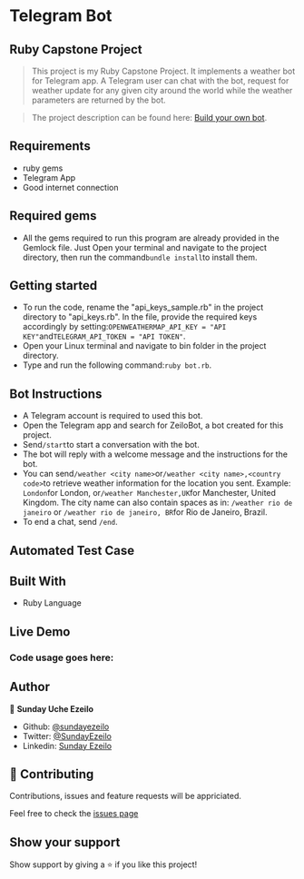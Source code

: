 # Telegram Bot

## Ruby Capstone Project

> This project is my Ruby Capstone Project. It implements a weather bot for Telegram app. A Telegram user can chat with the bot, request for weather update for any given city around the world while the weather parameters are returned by the bot.

> The project description can be found here: [Build your own bot](https://www.notion.so/Build-your-own-bot-ebd0d7ac5da240e5987720bdc83f38fa).

##  Requirements
- ruby gems
- Telegram App
- Good internet connection

##  Required gems
- All the gems required to run this program are already provided in the Gemlock file. Just Open your terminal and navigate to the project directory, then run the command``` bundle install ```to install them. 

## Getting started
- To run the code, rename the "api_keys_sample.rb" in the project directory to "api_keys.rb". In the file, provide the required keys accordingly by setting:``` OPENWEATHERMAP_API_KEY = "API KEY" ```and``` TELEGRAM_API_TOKEN = "API TOKEN" ```.
- Open your Linux terminal and navigate to bin folder in the project directory.
- Type and run the following command:``` ruby bot.rb ```.

## Bot Instructions
- A Telegram account is required to used this bot.
- Open the Telegram app and search for ZeiloBot, a bot created for this project.
- Send``` /start ```to start a conversation with the bot.
- The bot will reply with a welcome message and the instructions for the bot.
- You can send``` /weather <city name> ```or``` /weather <city name>,<country code> ```to retrieve weather information for the location you sent. Example: ``` London ```for London, or``` /weather Manchester,UK ```for Manchester, United Kingdom.
The city name can also contain spaces as in: ``` /weather rio de janeiro ``` or ``` /weather rio de janeiro, BR ```for Rio de Janeiro, Brazil.
- To end a chat, send  ``` /end ```.

## Automated Test Case

## Built With

- Ruby Language

## Live Demo

### Code usage goes here:

## Author

👤 **Sunday Uche Ezeilo**

- Github: [@sundayezeilo](https://github.com/ezeilo-su)
- Twitter: [@SundayEzeilo](https://twitter.com/SundayEzeilo)
- Linkedin: [Sunday Ezeilo](https://www.linkedin.com/in/sunday-ezeilo-a6a67664/)

## 🤝 Contributing

Contributions, issues and feature requests will be appriciated.

Feel free to check the [issues page](https://github.com/ezeilo-su/telegram_bot/issues)

## Show your support

Show support by giving a ⭐️ if you like this project!

